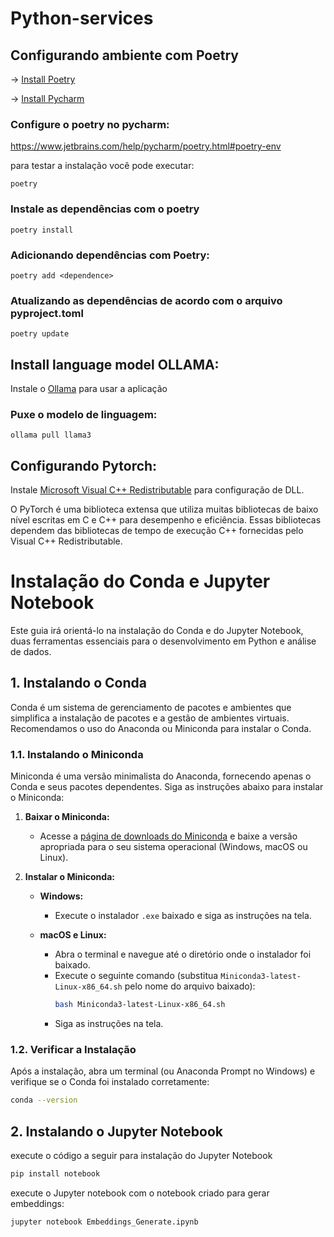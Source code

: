 # Python-services
## Configurando ambiente com Poetry
-> [Install Poetry](https://python-poetry.org/docs/#installing-with-the-official-installer)

-> [Install Pycharm](https://www.jetbrains.com/pt-br/pycharm/)

### Configure o poetry no pycharm:
https://www.jetbrains.com/help/pycharm/poetry.html#poetry-env

para testar a instalação você pode executar:
````shell
poetry
````

### Instale as dependências com o poetry
```shell
poetry install
```

### Adicionando dependências com Poetry:
````
poetry add <dependence>
````

### Atualizando as dependências de acordo com o arquivo pyproject.toml
````shell
poetry update
````

## Install language model OLLAMA:
Instale o [Ollama](https://ollama.com/) para usar a aplicação 

### Puxe o modelo de linguagem:
```shell
ollama pull llama3
```

## Configurando Pytorch:

Instale [Microsoft Visual C++ Redistributable](aka.ms/vs/16/release/vc_redist.x64.exe) para configuração de DLL.

O PyTorch é uma biblioteca extensa que utiliza muitas bibliotecas de baixo nível escritas em C e C++ para desempenho e 
eficiência. Essas bibliotecas dependem das bibliotecas de tempo de execução C++ fornecidas pelo Visual C++ Redistributable.

# Instalação do Conda e Jupyter Notebook

Este guia irá orientá-lo na instalação do Conda e do Jupyter Notebook, duas ferramentas essenciais para o desenvolvimento em Python e análise de dados.

## 1. Instalando o Conda

Conda é um sistema de gerenciamento de pacotes e ambientes que simplifica a instalação de pacotes e a gestão de ambientes virtuais. Recomendamos o uso do Anaconda ou Miniconda para instalar o Conda.

### 1.1. Instalando o Miniconda

Miniconda é uma versão minimalista do Anaconda, fornecendo apenas o Conda e seus pacotes dependentes. Siga as instruções abaixo para instalar o Miniconda:

1. **Baixar o Miniconda:**

   - Acesse a [página de downloads do Miniconda](https://docs.conda.io/en/latest/miniconda.html) e baixe a versão apropriada para o seu sistema operacional (Windows, macOS ou Linux).

2. **Instalar o Miniconda:**

   - **Windows:**
     - Execute o instalador `.exe` baixado e siga as instruções na tela.

   - **macOS e Linux:**
     - Abra o terminal e navegue até o diretório onde o instalador foi baixado.
     - Execute o seguinte comando (substitua `Miniconda3-latest-Linux-x86_64.sh` pelo nome do arquivo baixado):
       ```sh
       bash Miniconda3-latest-Linux-x86_64.sh
       ```
     - Siga as instruções na tela.

### 1.2. Verificar a Instalação

Após a instalação, abra um terminal (ou Anaconda Prompt no Windows) e verifique se o Conda foi instalado corretamente:
```sh
conda --version
```

## 2. Instalando o Jupyter Notebook

execute o código a seguir para instalação do Jupyter Notebook
```sh
pip install notebook
```

execute o Jupyter notebook com o notebook criado para gerar embeddings:

```sh
jupyter notebook Embeddings_Generate.ipynb
```
